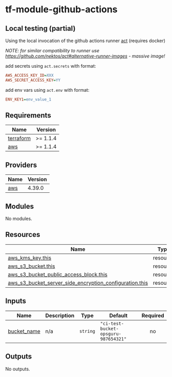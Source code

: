 # tf-module-github-actions

## Local testing (partial)

Using the local invocation of the github actions runner [act](https://github.com/nektos/act) (requires docker)

_NOTE: for similar compatibility to runner use <https://github.com/nektos/act#alternative-runner-images> - massive image!_

add secrets using `act.secrets` with format:

```ini
AWS_ACCESS_KEY_ID=XXX
AWS_SECRET_ACCESS_KEY=YY
```

add env vars using `act.env` with format:

```ini
ENV_KEY1=env_value_1
```

<!-- BEGIN_TF_DOCS -->
## Requirements

| Name | Version |
|------|---------|
| <a name="requirement_terraform"></a> [terraform](#requirement\_terraform) | >= 1.1.4 |
| <a name="requirement_aws"></a> [aws](#requirement\_aws) | >= 1.1.4 |

## Providers

| Name | Version |
|------|---------|
| <a name="provider_aws"></a> [aws](#provider\_aws) | 4.39.0 |

## Modules

No modules.

## Resources

| Name | Type |
|------|------|
| [aws_kms_key.this](https://registry.terraform.io/providers/hashicorp/aws/latest/docs/resources/kms_key) | resource |
| [aws_s3_bucket.this](https://registry.terraform.io/providers/hashicorp/aws/latest/docs/resources/s3_bucket) | resource |
| [aws_s3_bucket_public_access_block.this](https://registry.terraform.io/providers/hashicorp/aws/latest/docs/resources/s3_bucket_public_access_block) | resource |
| [aws_s3_bucket_server_side_encryption_configuration.this](https://registry.terraform.io/providers/hashicorp/aws/latest/docs/resources/s3_bucket_server_side_encryption_configuration) | resource |

## Inputs

| Name | Description | Type | Default | Required |
|------|-------------|------|---------|:--------:|
| <a name="input_bucket_name"></a> [bucket\_name](#input\_bucket\_name) | n/a | `string` | `"ci-test-bucket-opsguru-987654321"` | no |

## Outputs

No outputs.
<!-- END_TF_DOCS -->
